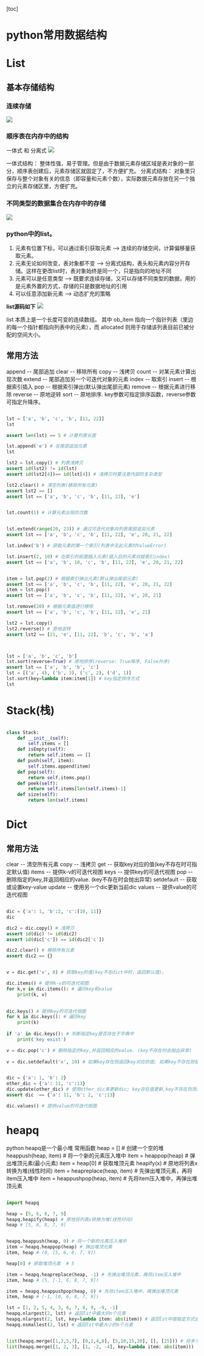 [toc]

# python常用数据结构

# List
## 基本存储结构
### 连续存储
![](images_attachments/20210325163948438_26905.png)

### 顺序表在内存中的结构
一体式 和 分离式
![](images_attachments/20210325164240134_5700.png)

一体式结构： 整体性强，易于管理。但是由于数据元素存储区域是表对象的一部分，顺序表创建后，元素存储区就固定了，不方便扩充。
分离式结构： 对象里只保存与整个对象有关的信息（即容量和元素个数），实际数据元素存放在另一个独立的元素存储区里，方便扩充。

### 不同类型的数据集合在内存中的存储
![](images_attachments/20210325164559007_30076.png)



### python中的list。
1. 元素有位置下标，可以通过索引获取元素 --> 连续的存储空间，计算偏移量获取元素。
2. 元素无论如何改变，表对象都不变 --> 分离式结构，表头和元素内容分开存储。这样在更改list时，表对象始终是同一个，只是指向的地址不同
3. 元素可以是任意类型 --> 既要求连续存储，又可以存储不同类型的数据，用的是元素外置的方式，存储的只是数据地址的引用
4. 可以任意添加新元素 --> 动态扩充的策略

**list源码如下**
![](images_attachments/20210325164741438_5655.png)

list 本质上是一个长度可变的连续数组。 其中 ob_item 指向一个指针列表（里边的每一个指针都指向列表中的元素），而 allocated 则用于存储该列表目前已被分配的空间大小。

## 常用方法
append -- 尾部追加
clear -- 移除所有
copy -- 浅拷贝
count -- 对某元素计算出现次数
extend -- 尾部追加另一个可迭代对象的元素
index -- 取索引
insert -- 根据索引插入
pop -- 根据索引弹出(默认弹出尾部元素)
remove -- 根据元素进行移除
reverse -- 原地逆转
sort -- 原地排序. key参数可指定排序函数，reverse参数可指定升降序。
 

```python

lst = ['a', 'b', 'c', 'b', [11, 22]]
lst

assert len(lst) == 5 # 计算列表长度

lst.append('e') # 在尾部追加元素
lst

lst2 = lst.copy() # 列表浅拷贝
assert id(lst2) != id(lst)
assert id(lst2[4])== id(lst[4]) # 浅拷贝时要注意内部的复杂类型

lst2.clear() # 清空列表(移除所有元素)
assert lst2 == []
assert lst == ['a', 'b', 'c', 'b', [11, 22], 'e']


lst.count(1) # 计算元素出现的次数


lst.extend(range(20, 23)) # 通过可迭代对象向列表尾部追加元素
assert lst == ['a', 'b', 'c', 'b', [11, 22], 'e', 20, 21, 22]

lst.index('b') # 获取元素的第一个索引(列表中无此元素时ValueError)

lst.insert(2, 10) # 在索引的前面插入元素(插入后的元素对就索引index)
assert lst == ['a', 'b', 10, 'c', 'b', [11, 22], 'e', 20, 21, 22]


item = lst.pop(2) # 根据索引弹出元素(默认弹出尾部元素)
assert lst == ['a', 'b', 'c', 'b', [11, 22], 'e', 20, 21, 22]
item = lst.pop() 
assert lst == ['a', 'b', 'c', 'b', [11, 22], 'e', 20, 21]

lst.remove(20) # 根据元素值进行移除
assert lst == ['a', 'b', 'c', 'b', [11, 22], 'e', 21]

lst2 = lst.copy()
lst2.reverse() # 原地逆转
assert lst2 == [21, 'e', [11, 22], 'b', 'c', 'b', 'a']



lst = ['a', 'b', 'c', 'b']
lst.sort(reverse=True) # 原地排序(reverse: True降序, False升序)
assert lst == ['a', 'b', 'b', 'c']
lst = [('a', 4), ('b', 3), ('c', 2), ('d', 1)]
lst.sort(key=lambda item:item[1]) # key指定排序方式
lst


```

# Stack(栈)
```python

class Stack:
    def __init__(self):
        self.items = []
    def isEmpty(self):
        return self.items == []
    def push(self, item):
        self.items.append(item)
    def pop(self):
        return self.items.pop()
    def peek(self):
        return self.items[len(self.items)-1]
    def size(self):
        return len(self.items)

```


# Dict
## 常用方法
 clear -- 清空所有元素
 copy -- 浅拷贝
 get -- 获取key对应的值(key不存在时可指定默认值)
 items --  提供k-v的可迭代视图
 keys -- 提供key的可迭代视图
 pop  -- 删除指定的key,并返回相应的value. (key不存在时会抛出异常)
 setdefault -- 获取或设置key-value
 update -- 使用另一个dic更新当前dic
 values -- 提供value的可迭代视图
 
```python

dic = {'a': 1, 'b':2, 'c':[10, 11]}
dic

dic2 = dic.copy() # 浅拷贝
assert id(dic) != id(dic2)
assert id(dic['c']) == id(dic2['c'])

dic2.clear() # 移除所有元素
assert dic2 == {}


v = dic.get('x', 0) # 获取key的值(key不在dict中时，返回默认值)。

dic.items() # 提供k-v的可迭代视图
for k,v in dic.items(): # 遍历key和value
    print(k, v)
    

dic.keys() # 提供key的可迭代视图
for k in dic.keys(): # 遍历key
    print(k)
    
if 'a' in dic.keys(): # 判断指定key是否存在于字典中
    print('key exist')

v = dic.pop('c') # 删除指定的key,并返回相应的value. (key不存在时会抛出异常)
    
v = dic.setdefault('x', 10) # 如果key存在则返回key对应的值; 如果key不存在则使用默认值插入key(并返回新设置的值)


dic = {'a': 1, 'b': 2}
other_dic = {'a': 11, 'c':13}
dic.update(other_dic) # 使用other_dic来更新dic; key存在值更新,key不存在则添加
assert dic  == {'a': 11, 'b': 2, 'c':13}

dic.values() # 提供value的可迭代视图

```



# heapq
python heapq是一个最小堆
常用函数
heap = [] # 创建一个空的堆
heappush(heap, item) # 将一个新的元素压入堆中
item = heappop(heap) # 弹出堆顶元素(最小元素)
item = heap[0] # 获取堆顶元素
heapify(x) # 原地将列表x转换为堆(线性时间)
item = heapreplace(heap, item) # 先弹出堆顶元素，再将item压入堆中
item = heappushpop(heap, item) # 先将item压入堆中，再弹出堆顶元素

```python

import heapq

heap = [5, 6, 8, 7, 9]
heapq.heapify(heap) # 原地将列表x转换为堆(线性时间)
heap # [5, 6, 8, 7, 9]


heapq.heappush(heap, 0) # 将一个新的元素压入堆中
item = heapq.heappop(heap) # 弹出堆顶元素
item, heap # (0, [5, 6, 8, 7, 9])

heap[0] # 获取堆顶元素  # 5

item = heapq.heapreplace(heap, -1) # 先弹出堆顶元素，再将item压入堆中
item, heap # (5, [-1, 6, 8, 7, 9])

item = heapq.heappushpop(heap, 0) # 先将item压入堆中，再弹出堆顶元素
item, heap # (-1, [0, 6, 8, 7, 9])

lst = [1, 2, 5, 4, 3, 6, 7, 8, 9, -9, -1]
heapq.nlargest(2, lst) # 返回lst中最大的n个元素
heapq.nlargest(2, lst, key=lambda item: abs(item)) # 返回lst中按指定方式进行排序后最大的n个元素.(本例为返回绝对值最大的2个元素)
heapq.nsmallest(2, lst) # 返回lst中最大小的n个元素


list(heapq.merge([1,3,5,7], [0,2,4,8], [5,10,15,20], [], [25])) # 将多个已排序的迭代器,合并成一个排序结果(要求:输入的迭代器是已排序好的)
list(heapq.merge([1, 2, 3], [1, -2, -4], key=lambda item: abs(item))) 
```

























